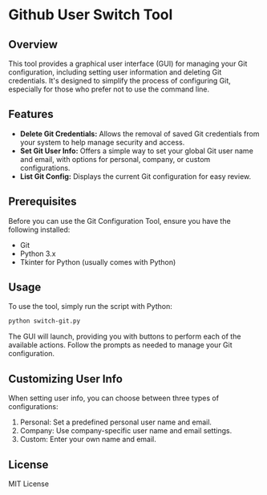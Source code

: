 # Github User Switch Tool

## Overview

This tool provides a graphical user interface (GUI) for managing your Git configuration, including setting user information and deleting Git credentials. It's designed to simplify the process of configuring Git, especially for those who prefer not to use the command line.

## Features

- **Delete Git Credentials:** Allows the removal of saved Git credentials from your system to help manage security and access.
- **Set Git User Info:** Offers a simple way to set your global Git user name and email, with options for personal, company, or custom configurations.
- **List Git Config:** Displays the current Git configuration for easy review.

## Prerequisites

Before you can use the Git Configuration Tool, ensure you have the following installed:

- Git
- Python 3.x
- Tkinter for Python (usually comes with Python)

## Usage

To use the tool, simply run the script with Python:

```bash
python switch-git.py
```

The GUI will launch, providing you with buttons to perform each of the available actions. Follow the prompts as needed to manage your Git configuration.

## Customizing User Info

When setting user info, you can choose between three types of configurations:

1. Personal: Set a predefined personal user name and email.
2. Company: Use company-specific user name and email settings.
3. Custom: Enter your own name and email.

## License

MIT License
